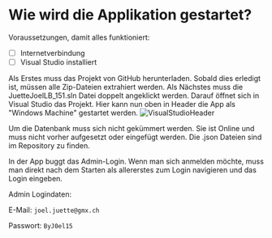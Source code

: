 # Wie wird die Applikation gestartet?
Voraussetzungen, damit alles funktioniert:
- [ ] Internetverbindung
- [ ] Visual Studio installiert

Als Erstes muss das Projekt von GitHub herunterladen. Sobald dies erledigt ist, müssen alle Zip-Dateien extrahiert werden. 
Als Nächstes muss die JuetteJoelLB_151.sln Datei doppelt angeklickt werden. Darauf öffnet sich in Visual Studio das Projekt.
Hier kann nun oben in Header die App als "Windows Machine" gestartet werden.
![VisualStudioHeader](https://user-images.githubusercontent.com/69578012/222435667-7e52b2f5-b6c7-4618-a4ff-19df23244eed.png)

Um die Datenbank muss sich nicht gekümmert werden. Sie ist Online und muss nicht vorher aufgesetzt oder eingefügt werden. Die .json Dateien sind im Repository zu finden.

In der App buggt das Admin-Login. Wenn man sich anmelden möchte, muss man direkt nach dem Starten als allererstes zum Login navigieren und das Login eingeben.

Admin Logindaten:

E-Mail: `joel.juette@gmx.ch`

Passwort: `ByJ0el15`
